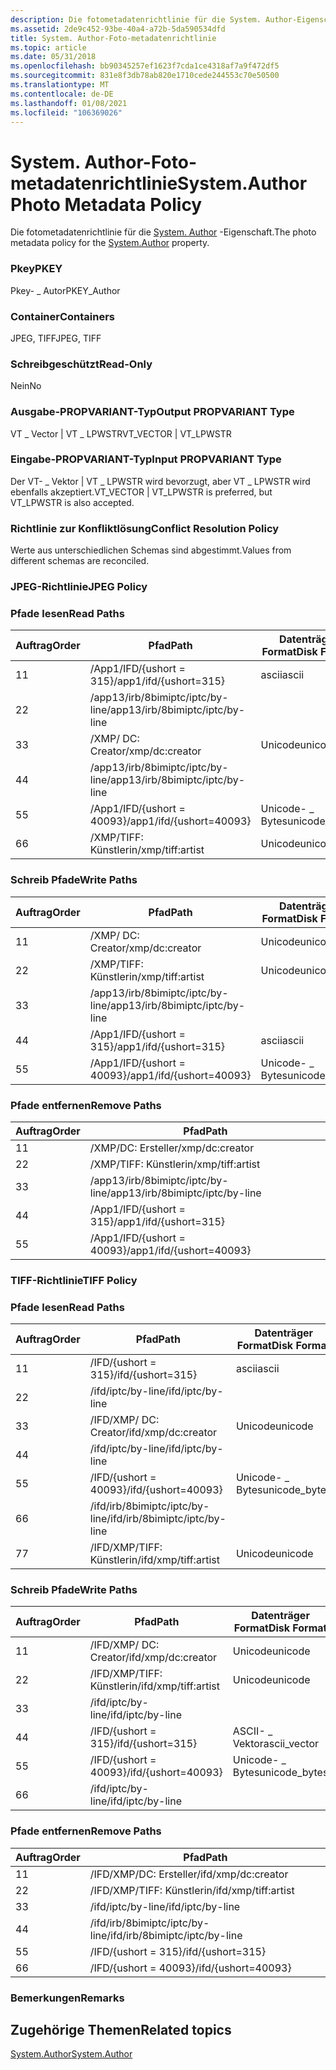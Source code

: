 ```yaml
---
description: Die fotometadatenrichtlinie für die System. Author-Eigenschaft.
ms.assetid: 2de9c452-93be-40a4-a72b-5da590534dfd
title: System. Author-Foto-metadatenrichtlinie
ms.topic: article
ms.date: 05/31/2018
ms.openlocfilehash: bb90345257ef1623f7cda1ce4318af7a9f472df5
ms.sourcegitcommit: 831e8f3db78ab820e1710cede244553c70e50500
ms.translationtype: MT
ms.contentlocale: de-DE
ms.lasthandoff: 01/08/2021
ms.locfileid: "106369026"
---
```

# <a name="systemauthor-photo-metadata-policy"></a><span data-ttu-id="8403e-103">System. Author-Foto-metadatenrichtlinie</span><span class="sxs-lookup"><span data-stu-id="8403e-103">System.Author Photo Metadata Policy</span></span>

<span data-ttu-id="8403e-104">Die fotometadatenrichtlinie für die [System. Author](../properties/props-system-author.md) -Eigenschaft.</span><span class="sxs-lookup"><span data-stu-id="8403e-104">The photo metadata policy for the [System.Author](../properties/props-system-author.md) property.</span></span>

### <a name="pkey"></a><span data-ttu-id="8403e-105">Pkey</span><span class="sxs-lookup"><span data-stu-id="8403e-105">PKEY</span></span>

<span data-ttu-id="8403e-106">Pkey- \_ Autor</span><span class="sxs-lookup"><span data-stu-id="8403e-106">PKEY\_Author</span></span>

### <a name="containers"></a><span data-ttu-id="8403e-107">Container</span><span class="sxs-lookup"><span data-stu-id="8403e-107">Containers</span></span>

<span data-ttu-id="8403e-108">JPEG, TIFF</span><span class="sxs-lookup"><span data-stu-id="8403e-108">JPEG, TIFF</span></span>

### <a name="read-only"></a><span data-ttu-id="8403e-109">Schreibgeschützt</span><span class="sxs-lookup"><span data-stu-id="8403e-109">Read-Only</span></span>

<span data-ttu-id="8403e-110">Nein</span><span class="sxs-lookup"><span data-stu-id="8403e-110">No</span></span>

### <a name="output-propvariant-type"></a><span data-ttu-id="8403e-111">Ausgabe-PROPVARIANT-Typ</span><span class="sxs-lookup"><span data-stu-id="8403e-111">Output PROPVARIANT Type</span></span>

<span data-ttu-id="8403e-112">VT \_ Vector \| VT \_ LPWSTR</span><span class="sxs-lookup"><span data-stu-id="8403e-112">VT\_VECTOR \| VT\_LPWSTR</span></span>

### <a name="input-propvariant-type"></a><span data-ttu-id="8403e-113">Eingabe-PROPVARIANT-Typ</span><span class="sxs-lookup"><span data-stu-id="8403e-113">Input PROPVARIANT Type</span></span>

<span data-ttu-id="8403e-114">Der VT- \_ Vektor \| VT \_ LPWSTR wird bevorzugt, aber VT \_ LPWSTR wird ebenfalls akzeptiert.</span><span class="sxs-lookup"><span data-stu-id="8403e-114">VT\_VECTOR \| VT\_LPWSTR is preferred, but VT\_LPWSTR is also accepted.</span></span>

### <a name="conflict-resolution-policy"></a><span data-ttu-id="8403e-115">Richtlinie zur Konfliktlösung</span><span class="sxs-lookup"><span data-stu-id="8403e-115">Conflict Resolution Policy</span></span>

<span data-ttu-id="8403e-116">Werte aus unterschiedlichen Schemas sind abgestimmt.</span><span class="sxs-lookup"><span data-stu-id="8403e-116">Values from different schemas are reconciled.</span></span>

### <a name="jpeg-policy"></a><span data-ttu-id="8403e-117">JPEG-Richtlinie</span><span class="sxs-lookup"><span data-stu-id="8403e-117">JPEG Policy</span></span>

### <a name="read-paths"></a><span data-ttu-id="8403e-118">Pfade lesen</span><span class="sxs-lookup"><span data-stu-id="8403e-118">Read Paths</span></span>



| <span data-ttu-id="8403e-119">Auftrag</span><span class="sxs-lookup"><span data-stu-id="8403e-119">Order</span></span> | <span data-ttu-id="8403e-120">Pfad</span><span class="sxs-lookup"><span data-stu-id="8403e-120">Path</span></span>                             | <span data-ttu-id="8403e-121">Datenträger Format</span><span class="sxs-lookup"><span data-stu-id="8403e-121">Disk Format</span></span>    |
|-------|----------------------------------|----------------|
| <span data-ttu-id="8403e-122">1</span><span class="sxs-lookup"><span data-stu-id="8403e-122">1</span></span>     | <span data-ttu-id="8403e-123">/App1/IFD/{ushort = 315}</span><span class="sxs-lookup"><span data-stu-id="8403e-123">/app1/ifd/{ushort=315}</span></span>           | <span data-ttu-id="8403e-124">ascii</span><span class="sxs-lookup"><span data-stu-id="8403e-124">ascii</span></span>          |
| <span data-ttu-id="8403e-125">2</span><span class="sxs-lookup"><span data-stu-id="8403e-125">2</span></span>     | <span data-ttu-id="8403e-126">/app13/irb/8bimiptc/iptc/by-line</span><span class="sxs-lookup"><span data-stu-id="8403e-126">/app13/irb/8bimiptc/iptc/by-line</span></span> |                |
| <span data-ttu-id="8403e-127">3</span><span class="sxs-lookup"><span data-stu-id="8403e-127">3</span></span>     | <span data-ttu-id="8403e-128">/XMP/ <xmpseq> DC: Creator</span><span class="sxs-lookup"><span data-stu-id="8403e-128">/xmp/<xmpseq>dc:creator</span></span>    | <span data-ttu-id="8403e-129">Unicode</span><span class="sxs-lookup"><span data-stu-id="8403e-129">unicode</span></span>        |
| <span data-ttu-id="8403e-130">4</span><span class="sxs-lookup"><span data-stu-id="8403e-130">4</span></span>     | <span data-ttu-id="8403e-131">/app13/irb/8bimiptc/iptc/by-line</span><span class="sxs-lookup"><span data-stu-id="8403e-131">/app13/irb/8bimiptc/iptc/by-line</span></span> |                |
| <span data-ttu-id="8403e-132">5</span><span class="sxs-lookup"><span data-stu-id="8403e-132">5</span></span>     | <span data-ttu-id="8403e-133">/App1/IFD/{ushort = 40093}</span><span class="sxs-lookup"><span data-stu-id="8403e-133">/app1/ifd/{ushort=40093}</span></span>         | <span data-ttu-id="8403e-134">Unicode- \_ Bytes</span><span class="sxs-lookup"><span data-stu-id="8403e-134">unicode\_bytes</span></span> |
| <span data-ttu-id="8403e-135">6</span><span class="sxs-lookup"><span data-stu-id="8403e-135">6</span></span>     | <span data-ttu-id="8403e-136">/XMP/TIFF: Künstlerin</span><span class="sxs-lookup"><span data-stu-id="8403e-136">/xmp/tiff:artist</span></span>                 | <span data-ttu-id="8403e-137">Unicode</span><span class="sxs-lookup"><span data-stu-id="8403e-137">unicode</span></span>        |



 

### <a name="write-paths"></a><span data-ttu-id="8403e-138">Schreib Pfade</span><span class="sxs-lookup"><span data-stu-id="8403e-138">Write Paths</span></span>



| <span data-ttu-id="8403e-139">Auftrag</span><span class="sxs-lookup"><span data-stu-id="8403e-139">Order</span></span> | <span data-ttu-id="8403e-140">Pfad</span><span class="sxs-lookup"><span data-stu-id="8403e-140">Path</span></span>                             | <span data-ttu-id="8403e-141">Datenträger Format</span><span class="sxs-lookup"><span data-stu-id="8403e-141">Disk Format</span></span>    |
|-------|----------------------------------|----------------|
| <span data-ttu-id="8403e-142">1</span><span class="sxs-lookup"><span data-stu-id="8403e-142">1</span></span>     | <span data-ttu-id="8403e-143">/XMP/ <xmpseq> DC: Creator</span><span class="sxs-lookup"><span data-stu-id="8403e-143">/xmp/<xmpseq>dc:creator</span></span>    | <span data-ttu-id="8403e-144">Unicode</span><span class="sxs-lookup"><span data-stu-id="8403e-144">unicode</span></span>        |
| <span data-ttu-id="8403e-145">2</span><span class="sxs-lookup"><span data-stu-id="8403e-145">2</span></span>     | <span data-ttu-id="8403e-146">/XMP/TIFF: Künstlerin</span><span class="sxs-lookup"><span data-stu-id="8403e-146">/xmp/tiff:artist</span></span>                 | <span data-ttu-id="8403e-147">Unicode</span><span class="sxs-lookup"><span data-stu-id="8403e-147">unicode</span></span>        |
| <span data-ttu-id="8403e-148">3</span><span class="sxs-lookup"><span data-stu-id="8403e-148">3</span></span>     | <span data-ttu-id="8403e-149">/app13/irb/8bimiptc/iptc/by-line</span><span class="sxs-lookup"><span data-stu-id="8403e-149">/app13/irb/8bimiptc/iptc/by-line</span></span> |                |
| <span data-ttu-id="8403e-150">4</span><span class="sxs-lookup"><span data-stu-id="8403e-150">4</span></span>     | <span data-ttu-id="8403e-151">/App1/IFD/{ushort = 315}</span><span class="sxs-lookup"><span data-stu-id="8403e-151">/app1/ifd/{ushort=315}</span></span>           | <span data-ttu-id="8403e-152">ascii</span><span class="sxs-lookup"><span data-stu-id="8403e-152">ascii</span></span>          |
| <span data-ttu-id="8403e-153">5</span><span class="sxs-lookup"><span data-stu-id="8403e-153">5</span></span>     | <span data-ttu-id="8403e-154">/App1/IFD/{ushort = 40093}</span><span class="sxs-lookup"><span data-stu-id="8403e-154">/app1/ifd/{ushort=40093}</span></span>         | <span data-ttu-id="8403e-155">Unicode- \_ Bytes</span><span class="sxs-lookup"><span data-stu-id="8403e-155">unicode\_bytes</span></span> |



 

### <a name="remove-paths"></a><span data-ttu-id="8403e-156">Pfade entfernen</span><span class="sxs-lookup"><span data-stu-id="8403e-156">Remove Paths</span></span>



| <span data-ttu-id="8403e-157">Auftrag</span><span class="sxs-lookup"><span data-stu-id="8403e-157">Order</span></span> | <span data-ttu-id="8403e-158">Pfad</span><span class="sxs-lookup"><span data-stu-id="8403e-158">Path</span></span>                             |
|-------|----------------------------------|
| <span data-ttu-id="8403e-159">1</span><span class="sxs-lookup"><span data-stu-id="8403e-159">1</span></span>     | <span data-ttu-id="8403e-160">/XMP/DC: Ersteller</span><span class="sxs-lookup"><span data-stu-id="8403e-160">/xmp/dc:creator</span></span>                  |
| <span data-ttu-id="8403e-161">2</span><span class="sxs-lookup"><span data-stu-id="8403e-161">2</span></span>     | <span data-ttu-id="8403e-162">/XMP/TIFF: Künstlerin</span><span class="sxs-lookup"><span data-stu-id="8403e-162">/xmp/tiff:artist</span></span>                 |
| <span data-ttu-id="8403e-163">3</span><span class="sxs-lookup"><span data-stu-id="8403e-163">3</span></span>     | <span data-ttu-id="8403e-164">/app13/irb/8bimiptc/iptc/by-line</span><span class="sxs-lookup"><span data-stu-id="8403e-164">/app13/irb/8bimiptc/iptc/by-line</span></span> |
| <span data-ttu-id="8403e-165">4</span><span class="sxs-lookup"><span data-stu-id="8403e-165">4</span></span>     | <span data-ttu-id="8403e-166">/App1/IFD/{ushort = 315}</span><span class="sxs-lookup"><span data-stu-id="8403e-166">/app1/ifd/{ushort=315}</span></span>           |
| <span data-ttu-id="8403e-167">5</span><span class="sxs-lookup"><span data-stu-id="8403e-167">5</span></span>     | <span data-ttu-id="8403e-168">/App1/IFD/{ushort = 40093}</span><span class="sxs-lookup"><span data-stu-id="8403e-168">/app1/ifd/{ushort=40093}</span></span>         |



 

### <a name="tiff-policy"></a><span data-ttu-id="8403e-169">TIFF-Richtlinie</span><span class="sxs-lookup"><span data-stu-id="8403e-169">TIFF Policy</span></span>

### <a name="read-paths"></a><span data-ttu-id="8403e-170">Pfade lesen</span><span class="sxs-lookup"><span data-stu-id="8403e-170">Read Paths</span></span>



| <span data-ttu-id="8403e-171">Auftrag</span><span class="sxs-lookup"><span data-stu-id="8403e-171">Order</span></span> | <span data-ttu-id="8403e-172">Pfad</span><span class="sxs-lookup"><span data-stu-id="8403e-172">Path</span></span>                              | <span data-ttu-id="8403e-173">Datenträger Format</span><span class="sxs-lookup"><span data-stu-id="8403e-173">Disk Format</span></span>    |
|-------|-----------------------------------|----------------|
| <span data-ttu-id="8403e-174">1</span><span class="sxs-lookup"><span data-stu-id="8403e-174">1</span></span>     | <span data-ttu-id="8403e-175">/IFD/{ushort = 315}</span><span class="sxs-lookup"><span data-stu-id="8403e-175">/ifd/{ushort=315}</span></span>                 | <span data-ttu-id="8403e-176">ascii</span><span class="sxs-lookup"><span data-stu-id="8403e-176">ascii</span></span>          |
| <span data-ttu-id="8403e-177">2</span><span class="sxs-lookup"><span data-stu-id="8403e-177">2</span></span>     | <span data-ttu-id="8403e-178">/ifd/iptc/by-line</span><span class="sxs-lookup"><span data-stu-id="8403e-178">/ifd/iptc/by-line</span></span>                 |                |
| <span data-ttu-id="8403e-179">3</span><span class="sxs-lookup"><span data-stu-id="8403e-179">3</span></span>     | <span data-ttu-id="8403e-180">/IFD/XMP/ <xmpseq> DC: Creator</span><span class="sxs-lookup"><span data-stu-id="8403e-180">/ifd/xmp/<xmpseq>dc:creator</span></span> | <span data-ttu-id="8403e-181">Unicode</span><span class="sxs-lookup"><span data-stu-id="8403e-181">unicode</span></span>        |
| <span data-ttu-id="8403e-182">4</span><span class="sxs-lookup"><span data-stu-id="8403e-182">4</span></span>     | <span data-ttu-id="8403e-183">/ifd/iptc/by-line</span><span class="sxs-lookup"><span data-stu-id="8403e-183">/ifd/iptc/by-line</span></span>                 |                |
| <span data-ttu-id="8403e-184">5</span><span class="sxs-lookup"><span data-stu-id="8403e-184">5</span></span>     | <span data-ttu-id="8403e-185">/IFD/{ushort = 40093}</span><span class="sxs-lookup"><span data-stu-id="8403e-185">/ifd/{ushort=40093}</span></span>               | <span data-ttu-id="8403e-186">Unicode- \_ Bytes</span><span class="sxs-lookup"><span data-stu-id="8403e-186">unicode\_bytes</span></span> |
| <span data-ttu-id="8403e-187">6</span><span class="sxs-lookup"><span data-stu-id="8403e-187">6</span></span>     | <span data-ttu-id="8403e-188">/ifd/irb/8bimiptc/iptc/by-line</span><span class="sxs-lookup"><span data-stu-id="8403e-188">/ifd/irb/8bimiptc/iptc/by-line</span></span>    |                |
| <span data-ttu-id="8403e-189">7</span><span class="sxs-lookup"><span data-stu-id="8403e-189">7</span></span>     | <span data-ttu-id="8403e-190">/IFD/XMP/TIFF: Künstlerin</span><span class="sxs-lookup"><span data-stu-id="8403e-190">/ifd/xmp/tiff:artist</span></span>              | <span data-ttu-id="8403e-191">Unicode</span><span class="sxs-lookup"><span data-stu-id="8403e-191">unicode</span></span>        |



 

### <a name="write-paths"></a><span data-ttu-id="8403e-192">Schreib Pfade</span><span class="sxs-lookup"><span data-stu-id="8403e-192">Write Paths</span></span>



| <span data-ttu-id="8403e-193">Auftrag</span><span class="sxs-lookup"><span data-stu-id="8403e-193">Order</span></span> | <span data-ttu-id="8403e-194">Pfad</span><span class="sxs-lookup"><span data-stu-id="8403e-194">Path</span></span>                              | <span data-ttu-id="8403e-195">Datenträger Format</span><span class="sxs-lookup"><span data-stu-id="8403e-195">Disk Format</span></span>    |
|-------|-----------------------------------|----------------|
| <span data-ttu-id="8403e-196">1</span><span class="sxs-lookup"><span data-stu-id="8403e-196">1</span></span>     | <span data-ttu-id="8403e-197">/IFD/XMP/ <xmpseq> DC: Creator</span><span class="sxs-lookup"><span data-stu-id="8403e-197">/ifd/xmp/<xmpseq>dc:creator</span></span> | <span data-ttu-id="8403e-198">Unicode</span><span class="sxs-lookup"><span data-stu-id="8403e-198">unicode</span></span>        |
| <span data-ttu-id="8403e-199">2</span><span class="sxs-lookup"><span data-stu-id="8403e-199">2</span></span>     | <span data-ttu-id="8403e-200">/IFD/XMP/TIFF: Künstlerin</span><span class="sxs-lookup"><span data-stu-id="8403e-200">/ifd/xmp/tiff:artist</span></span>              | <span data-ttu-id="8403e-201">Unicode</span><span class="sxs-lookup"><span data-stu-id="8403e-201">unicode</span></span>        |
| <span data-ttu-id="8403e-202">3</span><span class="sxs-lookup"><span data-stu-id="8403e-202">3</span></span>     | <span data-ttu-id="8403e-203">/ifd/iptc/by-line</span><span class="sxs-lookup"><span data-stu-id="8403e-203">/ifd/iptc/by-line</span></span>                 |                |
| <span data-ttu-id="8403e-204">4</span><span class="sxs-lookup"><span data-stu-id="8403e-204">4</span></span>     | <span data-ttu-id="8403e-205">/IFD/{ushort = 315}</span><span class="sxs-lookup"><span data-stu-id="8403e-205">/ifd/{ushort=315}</span></span>                 | <span data-ttu-id="8403e-206">ASCII- \_ Vektor</span><span class="sxs-lookup"><span data-stu-id="8403e-206">ascii\_vector</span></span>  |
| <span data-ttu-id="8403e-207">5</span><span class="sxs-lookup"><span data-stu-id="8403e-207">5</span></span>     | <span data-ttu-id="8403e-208">/IFD/{ushort = 40093}</span><span class="sxs-lookup"><span data-stu-id="8403e-208">/ifd/{ushort=40093}</span></span>               | <span data-ttu-id="8403e-209">Unicode- \_ Bytes</span><span class="sxs-lookup"><span data-stu-id="8403e-209">unicode\_bytes</span></span> |
| <span data-ttu-id="8403e-210">6</span><span class="sxs-lookup"><span data-stu-id="8403e-210">6</span></span>     | <span data-ttu-id="8403e-211">/ifd/iptc/by-line</span><span class="sxs-lookup"><span data-stu-id="8403e-211">/ifd/iptc/by-line</span></span>                 |                |



 

### <a name="remove-paths"></a><span data-ttu-id="8403e-212">Pfade entfernen</span><span class="sxs-lookup"><span data-stu-id="8403e-212">Remove Paths</span></span>



| <span data-ttu-id="8403e-213">Auftrag</span><span class="sxs-lookup"><span data-stu-id="8403e-213">Order</span></span> | <span data-ttu-id="8403e-214">Pfad</span><span class="sxs-lookup"><span data-stu-id="8403e-214">Path</span></span>                           |
|-------|--------------------------------|
| <span data-ttu-id="8403e-215">1</span><span class="sxs-lookup"><span data-stu-id="8403e-215">1</span></span>     | <span data-ttu-id="8403e-216">/IFD/XMP/DC: Ersteller</span><span class="sxs-lookup"><span data-stu-id="8403e-216">/ifd/xmp/dc:creator</span></span>            |
| <span data-ttu-id="8403e-217">2</span><span class="sxs-lookup"><span data-stu-id="8403e-217">2</span></span>     | <span data-ttu-id="8403e-218">/IFD/XMP/TIFF: Künstlerin</span><span class="sxs-lookup"><span data-stu-id="8403e-218">/ifd/xmp/tiff:artist</span></span>           |
| <span data-ttu-id="8403e-219">3</span><span class="sxs-lookup"><span data-stu-id="8403e-219">3</span></span>     | <span data-ttu-id="8403e-220">/ifd/iptc/by-line</span><span class="sxs-lookup"><span data-stu-id="8403e-220">/ifd/iptc/by-line</span></span>              |
| <span data-ttu-id="8403e-221">4</span><span class="sxs-lookup"><span data-stu-id="8403e-221">4</span></span>     | <span data-ttu-id="8403e-222">/ifd/irb/8bimiptc/iptc/by-line</span><span class="sxs-lookup"><span data-stu-id="8403e-222">/ifd/irb/8bimiptc/iptc/by-line</span></span> |
| <span data-ttu-id="8403e-223">5</span><span class="sxs-lookup"><span data-stu-id="8403e-223">5</span></span>     | <span data-ttu-id="8403e-224">/IFD/{ushort = 315}</span><span class="sxs-lookup"><span data-stu-id="8403e-224">/ifd/{ushort=315}</span></span>              |
| <span data-ttu-id="8403e-225">6</span><span class="sxs-lookup"><span data-stu-id="8403e-225">6</span></span>     | <span data-ttu-id="8403e-226">/IFD/{ushort = 40093}</span><span class="sxs-lookup"><span data-stu-id="8403e-226">/ifd/{ushort=40093}</span></span>            |



 

### <a name="remarks"></a><span data-ttu-id="8403e-227">Bemerkungen</span><span class="sxs-lookup"><span data-stu-id="8403e-227">Remarks</span></span>

## <a name="related-topics"></a><span data-ttu-id="8403e-228">Zugehörige Themen</span><span class="sxs-lookup"><span data-stu-id="8403e-228">Related topics</span></span>

<dl> <dt>

[<span data-ttu-id="8403e-229">System.Author</span><span class="sxs-lookup"><span data-stu-id="8403e-229">System.Author</span></span>](../properties/props-system-author.md)
</dt> </dl>

 

 
